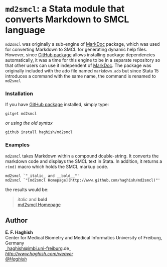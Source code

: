 # `md2smcl`: a Stata module that converts Markdown to SMCL language


`md2smcl` was originally a sub-engine of [MarkDoc](http://github.com/haghish/markdoc) package, which was used for converting
Markdown to SMCL for generating dynamic help files. However, since [GitHub package](http://github.com/haghish/package) allows
installing package dependencies automatically, it was a time for this engine to be in a separate repository so that other
users can use it independent of [MarkDoc](http://github.com/haghish/markdoc).
The package was originally included with the ado file named `markdown.ado` but
since Stata 15 introduces a command with the same name, the command is renamed to
`md2smcl`

### Installation

If you have [GitHub package](http://github.com/haghish/github) installed, simply type:

```{js}
gitget md2smcl
```
_or using the old syntax_

```{js}
github install haghish/md2smcl
```

### Examples

`md2smcl` takes Markdown within a compound double-string. It converts the markdown code and
displays the SMCL text in Stata. In addition, it returns a `r(md)` macro which
holds the SMCL markup code.

```{js}
md2smcl `"_italic_ and __bold__"'
md2smcl `"[md2smcl Homepage](http://www.github.com/haghish/md2smcl)"'
```

the results would be:

> _italic_ and __bold__  
> [md2smcl Homepage](http://www.github.com/haghish/md2smcl)

Author
------
  **E. F. Haghish**  
  Center for Medical Biometry and Medical Informatics
  University of Freiburg, Germany      
  _haghish@imbi.uni-freiburg.de_     
  _http://www.haghish.com/weaver_  
  _[@Haghish](https://twitter.com/Haghish)_   

